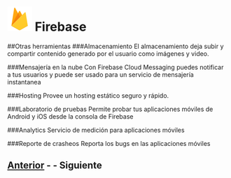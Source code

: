 # ![Firebase logo](imgs/firebase.png) Firebase
##Otras herramientas
###Almacenamiento
El almacenamiento deja subir y compartir contenido generado por el usuario como imágenes y video.

###Mensajería en la nube
Con Firebase Cloud Messaging puedes notificar a tus usuarios y puede ser usado para un servicio de mensajería instantanea

###Hosting
Provee un hosting estático seguro y rápido.

###Laboratorio de pruebas
Permite probar tus aplicaciones móviles de Android y iOS desde la consola de Firebase

###Analytics
Servicio de medición para aplicaciones móviles

###Reporte de crasheos
Reporta los bugs en las aplicaciones móviles

## [Anterior](page3.md) - - Siguiente
